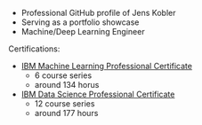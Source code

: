- Professional GitHub profile of Jens Kobler
- Serving as a portfolio showcase
- Machine/Deep Learning Engineer

Certifications:

- [IBM Machine Learning Professional Certificate](https://www.coursera.org/professional-certificates/ibm-machine-learning)
  - 6 course series
  - around 134 horus
- [IBM Data Science Professional Certificate](https://www.coursera.org/professional-certificates/ibm-data-science)
  - 12 course series
  - around 177 hours 

<!---
jenskobler/jenskobler is a ✨ special ✨ repository because its `README.md` (this file) appears on your GitHub profile.
You can click the Preview link to take a look at your changes.
--->
